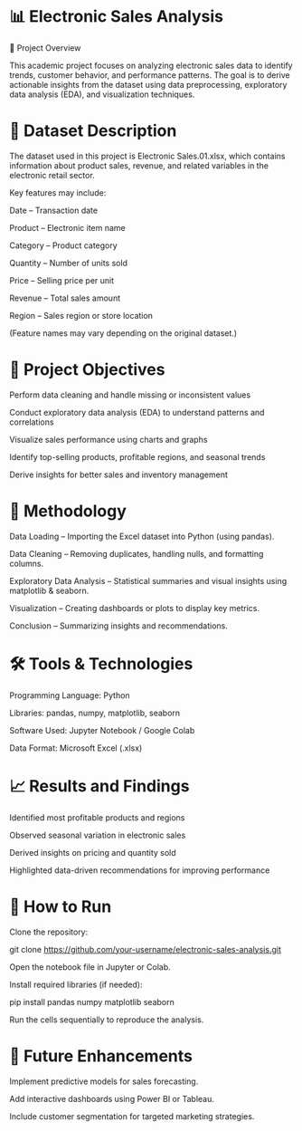 # 📊 Electronic Sales Analysis
🧾 Project Overview

This academic project focuses on analyzing electronic sales data to identify trends, customer behavior, and performance patterns. The goal is to derive actionable insights from the dataset using data preprocessing, exploratory data analysis (EDA), and visualization techniques.

# 📂 Dataset Description

The dataset used in this project is Electronic Sales.01.xlsx, which contains information about product sales, revenue, and related variables in the electronic retail sector.

Key features may include:

Date – Transaction date

Product – Electronic item name

Category – Product category

Quantity – Number of units sold

Price – Selling price per unit

Revenue – Total sales amount

Region – Sales region or store location

(Feature names may vary depending on the original dataset.)

# 🧠 Project Objectives

Perform data cleaning and handle missing or inconsistent values

Conduct exploratory data analysis (EDA) to understand patterns and correlations

Visualize sales performance using charts and graphs

Identify top-selling products, profitable regions, and seasonal trends

Derive insights for better sales and inventory management

# 🧮 Methodology

Data Loading – Importing the Excel dataset into Python (using pandas).

Data Cleaning – Removing duplicates, handling nulls, and formatting columns.

Exploratory Data Analysis – Statistical summaries and visual insights using matplotlib & seaborn.

Visualization – Creating dashboards or plots to display key metrics.

Conclusion – Summarizing insights and recommendations.

# 🛠️ Tools & Technologies

Programming Language: Python

Libraries: pandas, numpy, matplotlib, seaborn

Software Used: Jupyter Notebook / Google Colab

Data Format: Microsoft Excel (.xlsx)

# 📈 Results and Findings

Identified most profitable products and regions

Observed seasonal variation in electronic sales

Derived insights on pricing and quantity sold

Highlighted data-driven recommendations for improving performance

# 🚀 How to Run

Clone the repository:

git clone https://github.com/your-username/electronic-sales-analysis.git


Open the notebook file in Jupyter or Colab.

Install required libraries (if needed):

pip install pandas numpy matplotlib seaborn


Run the cells sequentially to reproduce the analysis.

# 🧩 Future Enhancements

Implement predictive models for sales forecasting.

Add interactive dashboards using Power BI or Tableau.

Include customer segmentation for targeted marketing strategies.
